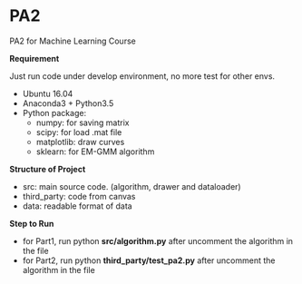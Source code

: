 # PA2
PA2 for Machine Learning Course


**Requirement**

Just run code under develop environment, no more test for other envs. 
  - Ubuntu 16.04
  - Anaconda3 + Python3.5
  - Python package: 
      - numpy: for saving matrix
      - scipy: for load .mat file
      - matplotlib: draw curves
      - sklearn: for EM-GMM algorithm


**Structure of Project**
  - src: main source code. (algorithm, drawer and dataloader)
  - third_party: code from canvas
  - data: readable format of data
 
 
**Step to Run**
  - for Part1, run python **src/algorithm.py** after uncomment the algorithm in the file
  - for Part2, run python **third_party/test_pa2.py** after uncomment the algorithm in the file

